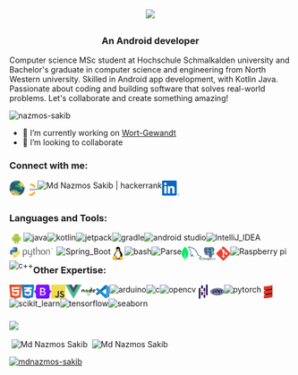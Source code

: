 <h1 align="center">
        <img src="https://readme-typing-svg.herokuapp.com/?font=Righteous&size=35&center=true&vCenter=true&width=500&height=70&duration=4000&lines=Hi+There!+👋;+I'm+Nazmos+Sakib;" />

<h3 align="center">An Android developer</h3>
 
Computer science MSc student at Hochschule Schmalkalden university and Bachelor's graduate in computer science and engineering from North Western university. Skilled in Android app development, with Kotlin Java. Passionate about coding and building software that solves real-world problems. Let's collaborate and create something amazing!

<img src="https://komarev.com/ghpvc/?username=nazmos-sakib&label=Profile%20views&color=0e75b6&style=flat" alt="nazmos-sakib" />

<!--
**nazmos-sakib/nazmos-sakib** is a ✨ _special_ ✨ repository because its `README.md` (this file) appears on your GitHub profile.

Here are some ideas to get you started:

- 🔭 I’m currently working on ...
- 🌱 I’m currently learning ...
- 👯 I’m looking to collaborate on ...
- 🤔 I’m looking for help with ...
- 💬 Ask me about ...
- 📫 How to reach me: ...
- 😄 Pronouns: ...
- ⚡ Fun fact: ...
-->

- 🔭 I’m currently working on [Wort-Gewandt](https://github.com/nazmos-sakib/Wort-Gewandt)
- 👯 I’m looking to collaborate

### Connect with me:

[<img align="left" alt="md nazmos sakib | profile" height="27px" src="https://raw.githubusercontent.com/meinjam/programming-icons/main/social%20icons/planet-earth.png" />][website]
[<img align="left" alt="Md Nazmos Sakib | LeetCode" height="27px" src="https://raw.githubusercontent.com/meinjam/programming-icons/main/social%20icons/leetcode.svg" />][leetcode]
[<img align="left" alt="Md Nazmos Sakib | hackerrank" height="27px" src="https://raw.githubusercontent.com/rahuldkjain/github-profile-readme-generator/master/src/images/icons/Social/hackerrank.svg" />][hackerrank]
[<img align="left" alt="Md Nazmos Sakib | LinkedIn" height="27px" src="https://raw.githubusercontent.com/meinjam/programming-icons/main/social%20icons/linkedin.svg" />][linkedin]
<br />
<br />

<!-- div align="center">
    <img src="https://skillicons.dev/icons?i=android,java,kotlin,gradle,androidstudio,idea,python,spring,anaconda" />
    <img src="https://skillicons.dev/icons?i=bootstrap,mui,html,css,vscode,github,figma,tailwind,git,nodejs,python,javascript,typescript,express,firebase,mongodb,c,java,nextjs,flask" /><br>
</div -->


### Languages and Tools:
<img align="left" alt="android" height="25px" src="https://raw.githubusercontent.com/devicons/devicon/master/icons/android/android-original-wordmark.svg" />
<img align="left" alt="java" height="25px" src="https://upload.wikimedia.org/wikipedia/de/e/e1/Java-Logo.svg" />
<img align="left" alt="kotlin" height="25px" src="https://upload.wikimedia.org/wikipedia/commons/0/06/Kotlin_Icon.svg" />
<img align="left" alt="jetpack" height="25px" src="https://tabris.com/wp-content/uploads/2021/06/jetpack-compose-icon_RGB.png" />
<img align="left" alt="gradle" height="25px" src="https://upload.wikimedia.org/wikipedia/commons/6/6b/Gradle_logo.svg" />
<img align="left" alt="android studio" height="25px" src="https://upload.wikimedia.org/wikipedia/commons/5/55/Android_Studio_Logo_%282023%29.svg" />
<img align="left" alt="IntelliJ_IDEA" height="25px" src="https://upload.wikimedia.org/wikipedia/commons/9/9c/IntelliJ_IDEA_Icon.svg" />
<img align="left" alt="python" height="25px" src="https://raw.githubusercontent.com/meinjam/programming-icons/main/programming%20icons/python-horizontal.svg" />
<img align="left" alt="Spring_Boot" height="25px" src="https://upload.wikimedia.org/wikipedia/commons/7/79/Spring_Boot.svg" />
<img align="left" alt="Linux" height="25px" src="https://raw.githubusercontent.com/devicons/devicon/master/icons/linux/linux-original.svg" />
<img align="left" alt="bash" height="25px" src="https://upload.wikimedia.org/wikipedia/commons/4/4b/Bash_Logo_Colored.svg" />
<img align="left" alt="Parse" height="25px" src="https://parseplatform.org/img/logo.svg" />
<img align="left" alt="mongodb" height="25px" src="https://raw.githubusercontent.com/meinjam/programming-icons/main/programming%20icons/mongodb.svg" />
<img align="left" alt="MySQL" height="25px" src="https://raw.githubusercontent.com/meinjam/programming-icons/main/programming%20icons/mysql.svg" />
<img align="left" alt="postgresql" height="25px" src="https://raw.githubusercontent.com/devicons/devicon/master/icons/postgresql/postgresql-original-wordmark.svg" />
<img align="left" alt="Git" height="25px" src="https://raw.githubusercontent.com/meinjam/programming-icons/main/programming%20icons/git.svg" />
<img align="left" alt="Raspberry pi" height="25px" src="https://upload.wikimedia.org/wikipedia/de/c/cb/Raspberry_Pi_Logo.svg" />
<img align="left" alt="c++" height="25px" src="https://upload.wikimedia.org/wikipedia/commons/1/18/ISO_C%2B%2B_Logo.svg" />

<br />
<br />

### Other Expertise:
<p>
<img align="left" alt="HTML5" height="25px" src="https://raw.githubusercontent.com/meinjam/programming-icons/main/programming%20icons/html.svg" />
<img align="left" alt="CSS3" height="25px" src="https://raw.githubusercontent.com/meinjam/programming-icons/main/programming%20icons/css.svg" />
<img align="left" alt="BOOTSATRAP" height="25px" src="https://raw.githubusercontent.com/meinjam/programming-icons/main/programming%20icons/bootstrap.svg" />
<img align="left" alt="JavaScript" height="25px" src="https://raw.githubusercontent.com/meinjam/programming-icons/main/programming%20icons/js.svg" />
<img align="left" alt="vue" height="25px" src="https://raw.githubusercontent.com/meinjam/programming-icons/main/programming%20icons/vuejs.svg" />
<img align="left" alt="node" height="25px" src="https://raw.githubusercontent.com/devicons/devicon/master/icons/nodejs/nodejs-original-wordmark.svg" />
<img align="left" alt="Visual Studio Code" height="25px" src="https://raw.githubusercontent.com/meinjam/programming-icons/7f7d35422aeafe16e60bac363bdd6b8a620bef79/programming%20icons/vscode-original.svg" />
<img align="left" alt="arduino" height="25px" src="https://cdn.worldvectorlogo.com/logos/arduino-1.svg" />
<img align="left" alt="c" height="25px" src="https://upload.wikimedia.org/wikipedia/commons/1/18/C_Programming_Language.svg" />
<img align="left" alt="opencv" height="25px" src="https://www.vectorlogo.zone/logos/opencv/opencv-icon.svg" />
<img align="left" alt=" pandas" height="25px" src="https://raw.githubusercontent.com/devicons/devicon/2ae2a900d2f041da66e950e4d48052658d850630/icons/pandas/pandas-original.svg" />
<img align="left" alt="php" height="25px" src="https://raw.githubusercontent.com/devicons/devicon/master/icons/php/php-original.svg" />
<img align="left" alt=" pytorch" height="25px" src="https://www.vectorlogo.zone/logos/pytorch/pytorch-icon.svg" />
<img align="left" alt=" scala" height="25px" src="https://raw.githubusercontent.com/devicons/devicon/master/icons/scala/scala-original.svg" />
<img align="left" alt="scikit_learn" height="25px" src="https://upload.wikimedia.org/wikipedia/commons/0/05/Scikit_learn_logo_small.svg" />
<img align="left" alt=" tensorflow" height="25px" src="https://www.vectorlogo.zone/logos/tensorflow/tensorflow-icon.svg" />
<img align="left" alt="seaborn" height="25px" src="https://seaborn.pydata.org/_images/logo-mark-lightbg.svg" />
</p>
<br>
<br>
<br>
 


<img src="https://github-readme-stats.vercel.app/api?username=nazmos-sakib&&show_icons=true&title_color=ffffff&icon_color=F78B31&text_color=daf7dc&bg_color=151515"><br />
<div align="left">&nbsp;<img align="" src="https://github-readme-streak-stats.herokuapp.com/?user=nazmos-sakib&theme=tokyonight&hide_border=true" alt="Md Nazmos Sakib" />
&nbsp;<img align="" src="https://github-readme-stats.vercel.app/api/top-langs/?username=nazmos-sakib&theme=tokyonight&show_icons=true&hide_border=true&layout=compact" alt="Md Nazmos Sakib" /></div>
<p align="left"> <a href="https://github.com/ryo-ma/github-profile-trophy"><img src="https://github-profile-trophy.vercel.app/?username=nazmos-sakib&theme=monokai" alt="mdnazmos-sakib" /></a> </p>


<!-- -->

[website]:  https://nazmos-sakib.github.io/
[linkedin]: https://www.linkedin.com/in/md-nazmos-sakib-2a5256259
[leetcode]: https://leetcode.com/u/MdNazmosSakib/
[hackerrank]: https://www.hackerrank.com/nazmos_sakib



